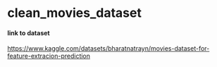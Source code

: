 # clean_movies_dataset

#### link to dataset
https://www.kaggle.com/datasets/bharatnatrayn/movies-dataset-for-feature-extracion-prediction
